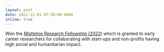 ```yaml
---
layout: post
date: 2021-12-01 07:59:00-0400
inline: true
---
```


Won the <a href="https://www.momentalfound.org/mistletoe-research-fellowship">Mistletoe Research Fellowship (2022)</a>  which is granted to early career researchers for collaborating with start-ups and non-profits having high social and humanitarian impact.
